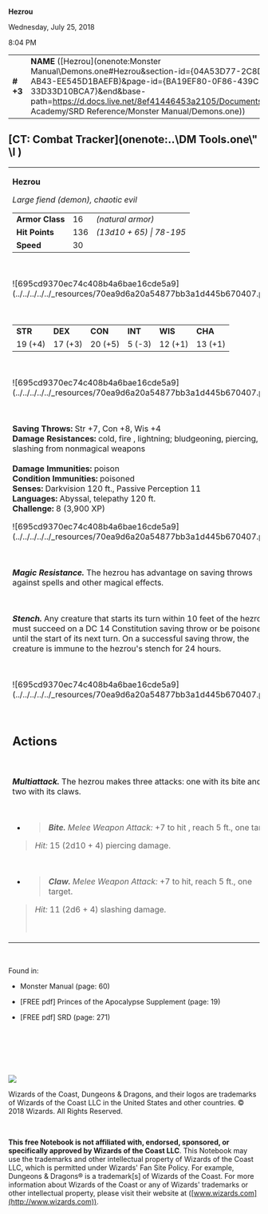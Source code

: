 **Hezrou**

Wednesday, July 25, 2018

8:04 PM

|           |                                                                                                                                                                                                                                                                                            |        |         |         |     |       |         |
|-----------|--------------------------------------------------------------------------------------------------------------------------------------------------------------------------------------------------------------------------------------------------------------------------------------------|--------|---------|---------|-----|-------|---------|
| **\# +3** | **NAME** ([Hezrou](onenote:Monster Manual\\Demons.one#Hezrou&section-id={04A53D77-2C8D-449A-AB43-EE545D1BAEFB}&page-id={BA19EF80-0F86-439C-9674-33D33D10BCA7}&end&base-path=https://d.docs.live.net/8ef41446453a2105/Documents/Adventure Academy/SRD Reference/Monster Manual/Demons.one)) | **16** | **136** | **136** | \-  | Notes | 3900 XP |

## [CT: Combat Tracker](onenote:..\\DM Tools.one\\" \l )

<table><tbody><tr class="odd"><td><p><strong>Hezrou</strong></p><p><em>Large fiend (demon), chaotic evil<br />
</em></p><table><tbody><tr class="odd"><td><strong>Armor Class</strong></td><td>16</td><td><em>(natural armor)</em></td></tr><tr class="even"><td><strong>Hit Points</strong></td><td>136</td><td><em>(13d10 + 65) | 78-195</em></td></tr><tr class="odd"><td><strong>Speed</strong></td><td>30</td><td> </td></tr></tbody></table><p> </p><p>![695cd9370ec74c408b4a6bae16cde5a9](../../../../../_resources/70ea9d6a20a54877bb3a1d445b670407.png)</p><p> </p><table><tbody><tr class="odd"><td><strong>STR</strong></td><td><strong>DEX</strong></td><td><strong>CON</strong></td><td><strong>INT</strong></td><td><strong>WIS</strong></td><td><strong>CHA</strong></td></tr><tr class="even"><td>19 (+4)</td><td>17 (+3)</td><td>20 (+5)</td><td>5 (-3)</td><td>12 (+1)</td><td>13 (+1)</td></tr></tbody></table><p> </p><p>![695cd9370ec74c408b4a6bae16cde5a9](../../../../../_resources/70ea9d6a20a54877bb3a1d445b670407.png)</p><p> </p><p><strong>Saving Throws:</strong> Str +7, Con +8, Wis +4<br />
<strong>Damage Resistances:</strong> cold, fire , lightning; bludgeoning, piercing, and slashing from nonmagical weapons<br />
<br />
<strong>Damage Immunities:</strong> poison<br />
<strong>Condition Immunities:</strong> poisoned<br />
<strong>Senses:</strong> Darkvision 120 ft., Passive Perception 11<br />
<strong>Languages:</strong> Abyssal, telepathy 120 ft.<br />
<strong>Challenge:</strong> 8 (3,900 XP)</p><p>![695cd9370ec74c408b4a6bae16cde5a9](../../../../../_resources/70ea9d6a20a54877bb3a1d445b670407.png)</p><p> </p><p><em><strong>Magic Resistance.</strong></em> The hezrou has advantage on saving throws against spells and other magical effects.</p><p> </p><p><em><strong>Stench.</strong></em> Any creature that starts its turn within 10 feet of the hezrou must succeed on a DC 14 Constitution saving throw or be poisoned until the start of its next turn. On a successful saving throw, the creature is immune to the hezrou's stench for 24 hours.</p><p> </p><p>![695cd9370ec74c408b4a6bae16cde5a9](../../../../../_resources/70ea9d6a20a54877bb3a1d445b670407.png)</p><p> </p><h2 id="actions"><strong>Actions</strong></h2><p> </p><p><em><strong>Multiattack.</strong></em> The hezrou makes three attacks: one with its bite and two with its claws.</p><p> </p><ul><li><blockquote><p><em><strong>Bite.</strong> Melee Weapon Attack:</em> +7 to hit , reach 5 ft., one target.</p></blockquote></li></ul><blockquote><p><em>Hit:</em> 15 (2d10 + 4) piercing damage.</p></blockquote><p> </p><ul><li><blockquote><p><em><strong>Claw.</strong> Melee Weapon Attack:</em> +7 to hit, reach 5 ft., one target.</p></blockquote></li></ul><blockquote><p><em>Hit:</em> 11 (2d6 + 4) slashing damage.</p><p> </p></blockquote></td></tr></tbody></table>

 

Found in:

-   Monster Manual (page: 60)

-   \[FREE pdf\] Princes of the Apocalypse Supplement (page: 19)

-   \[FREE pdf\] SRD (page: 271)

 

 

 

![](tmp\media\image2.png)

Wizards of the Coast, Dungeons & Dragons, and their logos are trademarks of Wizards of the Coast LLC in the United States and other countries. © 2018 Wizards. All Rights Reserved.

 

**This free Notebook is not affiliated with, endorsed, sponsored, or specifically approved by Wizards of the Coast LLC**. This Notebook may use the trademarks and other intellectual property of Wizards of the Coast LLC, which is permitted under Wizards' Fan Site Policy. For example, Dungeons & Dragons® is a trademark\[s\] of Wizards of the Coast. For more information about Wizards of the Coast or any of Wizards' trademarks or other intellectual property, please visit their website at ([www.wizards.com](http://www.wizards.com)).
